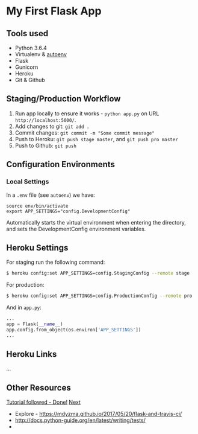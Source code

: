 # My First Flask App




## Tools used
- Python 3.6.4
- Virtualenv & [autoenv](https://github.com/kennethreitz/autoenv)
- Flask
- Gunicorn
- Heroku
- Git & Github


## Staging/Production Workflow

1. Run app locally to ensure it works - `python app.py` on URL `http://localhost:5000/`.
2. Add changes to git: `git add .`
3. Commit changes: `git commit -m "Some commit message"`
4. Push to Heroku: `git push stage master`, and `git push pro master`
5. Push to Github: `git push`

## Configuration Environments

### Local Settings

In a `.env` file (see `autoenv`) we have:
```
source env/bin/activate
export APP_SETTINGS="config.DevelopmentConfig"
```

Automatically starts the virtual environment when entering the directory, and sets the DevelopmentConfig environment variables.

## Heroku Settings

For staging run the following command: 
```bash
$ heroku config:set APP_SETTINGS=config.StagingConfig --remote stage
```

For production:
```bash
$ heroku config:set APP_SETTINGS=config.ProductionConfig --remote pro
```

And in `app.py`:
```python
...
app = Flask(__name__)
app.config.from_object(os.environ['APP_SETTINGS'])
...
```

## Heroku Links

...

## Other Resources

[Tutorial followed - Done!](https://realpython.com/flask-by-example-part-1-project-setup/)
[Next](https://realpython.com/flask-by-example-part-2-postgres-sqlalchemy-and-alembic/)

- Explore - https://mdyzma.github.io/2017/05/20/flask-and-travis-ci/
- http://docs.python-guide.org/en/latest/writing/tests/
- 



